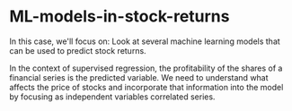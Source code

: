 # ML-models-in-stock-returns

In this case, we'll focus on: Look at several machine learning models that can be used to predict stock returns.    

In the context of supervised regression, the profitability of the shares of a financial series is the predicted variable. We need to understand what affects the price of stocks and incorporate that information into the model by focusing as independent variables correlated series.
